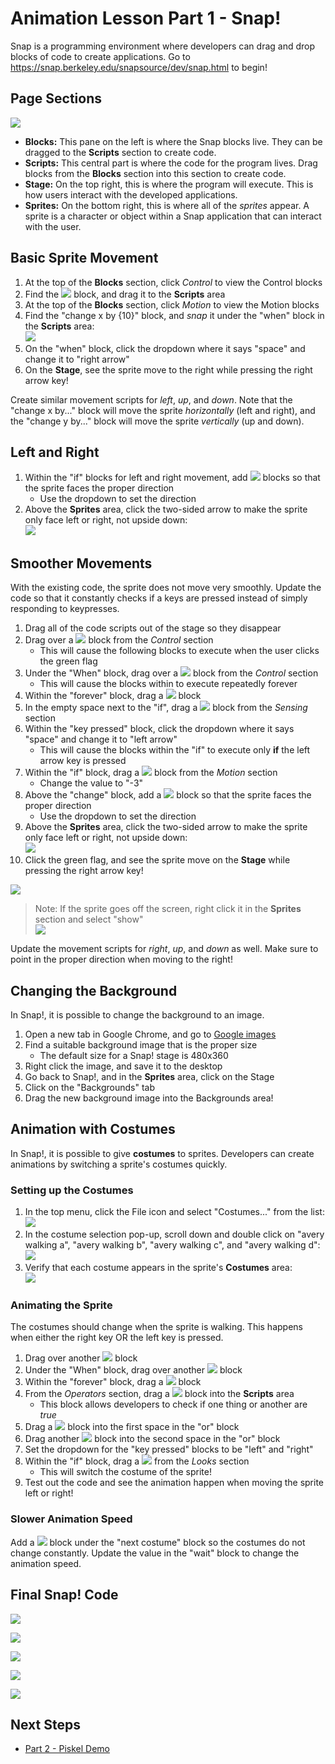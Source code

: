 # Animation Lesson Part 1 - Snap!
Snap is a programming environment where developers can drag and drop blocks of code to create applications. Go to https://snap.berkeley.edu/snapsource/dev/snap.html to begin!

## Page Sections
![](https://i.imgur.com/jcmHn2a.png)

- **Blocks:** This pane on the left is where the Snap blocks live. They can be dragged to the **Scripts** section to create code.
- **Scripts:** This central part is where the code for the program lives. Drag blocks from the **Blocks** section into this section to create code.
- **Stage:** On the top right, this is where the program will execute. This is how users interact with the developed applications.
- **Sprites:** On the bottom right, this is where all of the _sprites_ appear. A sprite is a character or object within a Snap application that can interact with the user.

## Basic Sprite Movement
1. At the top of the **Blocks** section, click _Control_ to view the Control blocks
1. Find the ![](https://i.imgur.com/hVrmVxa.png) block, and drag it to the **Scripts** area  
1. At the top of the **Blocks** section, click _Motion_ to view the Motion blocks
1. Find the "change x by {10}" block, and _snap_ it under the "when" block in the **Scripts** area:  
    ![](https://i.imgur.com/Y3QWa5B.png)
1. On the "when" block, click the dropdown where it says "space" and change it to "right arrow"
1. On the **Stage**, see the sprite move to the right while pressing the right arrow key!

Create similar movement scripts for _left_, _up_, and _down_. Note that the "change x by..." block will move the sprite _horizontally_ (left and right), and the "change y by..." block will move the sprite _vertically_ (up and down).

## Left and Right
1. Within the "if" blocks for left and right movement, add ![](https://i.imgur.com/Ij5razi.png) blocks so that the sprite faces the proper direction
    - Use the dropdown to set the direction
1. Above the **Sprites** area, click the two-sided arrow to make the sprite only face left or right, not upside down:  
    ![](https://i.imgur.com/eedpGWz.png)

## Smoother Movements
With the existing code, the sprite does not move very smoothly. Update the code so that it constantly checks if a keys are pressed instead of simply responding to keypresses.

1. Drag all of the code scripts out of the stage so they disappear
1. Drag over a ![](https://i.imgur.com/sUQuf19.png) block from the _Control_ section
    - This will cause the following blocks to execute when the user clicks the green flag
1. Under the "When" block, drag over a ![](https://i.imgur.com/f0mf813.png) block from the _Control_ section
    - This will cause the blocks within to execute repeatedly forever
1. Within the "forever" block, drag a ![](https://i.imgur.com/N29G17D.png) block
1. In the empty space next to the "if", drag a ![](https://i.imgur.com/MetLsie.png) block from the _Sensing_ section
1. Within the "key pressed" block, click the dropdown where it says "space" and change it to "left arrow"
    - This will cause the blocks within the "if" to execute only **if** the left arrow key is pressed
1. Within the "if" block, drag a ![](https://i.imgur.com/UmyNtt7.png) block from the _Motion_ section
    - Change the value to "-3"
1. Above the "change" block, add a ![](https://i.imgur.com/Ij5razi.png) block so that the sprite faces the proper direction
    - Use the dropdown to set the direction
1. Above the **Sprites** area, click the two-sided arrow to make the sprite only face left or right, not upside down:  
    ![](https://i.imgur.com/eedpGWz.png)
1. Click the green flag, and see the sprite move on the **Stage** while pressing the right arrow key!

![](https://i.imgur.com/887dbhu.png)

>Note: If the sprite goes off the screen, right click it in the **Sprites** section and select "show"  
>![](https://i.imgur.com/XFL2qrG.png)

Update the movement scripts for _right_, _up_, and _down_ as well. Make sure to point in the proper direction when moving to the right!

## Changing the Background
In Snap!, it is possible to change the background to an image.

1. Open a new tab in Google Chrome, and go to [Google images](https://images.google.com/)
1. Find a suitable background image that is the proper size
    - The default size for a Snap! stage is 480x360
1. Right click the image, and save it to the desktop
1. Go back to Snap!, and in the **Sprites** area, click on the Stage
1. Click on the "Backgrounds" tab
1. Drag the new background image into the Backgrounds area!

## Animation with Costumes
In Snap!, it is possible to give **costumes** to sprites. Developers can create animations by switching a sprite's costumes quickly.

### Setting up the Costumes
1. In the top menu, click the File icon and select "Costumes..." from the list:  
    ![](https://i.imgur.com/qqLjmeH.png)
1. In the costume selection pop-up, scroll down and double click on "avery walking a", "avery walking b", "avery walking c", and "avery walking d":  
    ![](https://i.imgur.com/PgUSI4f.png)
1. Verify that each costume appears in the sprite's **Costumes** area:  
    ![](https://i.imgur.com/Y3zyQzT.png)

### Animating the Sprite
The costumes should change when the sprite is walking. This happens when either the right key OR the left key is pressed.

1. Drag over another ![](https://i.imgur.com/sUQuf19.png) block
1. Under the "When" block, drag over another ![](https://i.imgur.com/f0mf813.png) block
1. Within the "forever" block, drag a ![](https://i.imgur.com/N29G17D.png) block
1. From the _Operators_ section, drag a ![](https://i.imgur.com/ZfNwmLB.png) block into the **Scripts** area
    - This block allows developers to check if one thing or another are _true_
1. Drag a ![](https://i.imgur.com/MetLsie.png) block into the first space in the "or" block
1. Drag another ![](https://i.imgur.com/MetLsie.png) block into the second space in the "or" block
1. Set the dropdown for the "key pressed" blocks to be "left" and "right"
1. Within the "if" block, drag a ![](https://i.imgur.com/J2TuJpO.png) from the _Looks_ section
    - This will switch the costume of the sprite!
1. Test out the code and see the animation happen when moving the sprite left or right!

### Slower Animation Speed
Add a ![](https://i.imgur.com/7Hkpiyh.png) block under the "next costume" block so the costumes do not change constantly. Update the value in the "wait" block to change the animation speed.

## Final Snap! Code
![](https://i.imgur.com/IKqp8cu.png)

![](https://i.imgur.com/887dbhu.png)

![](https://i.imgur.com/Ncjsa3W.png)

![](https://i.imgur.com/wuGy8hi.png)

![](https://i.imgur.com/dauS4zN.png)

## Next Steps
- [Part 2 - Piskel Demo](Part2Piskel.md)
